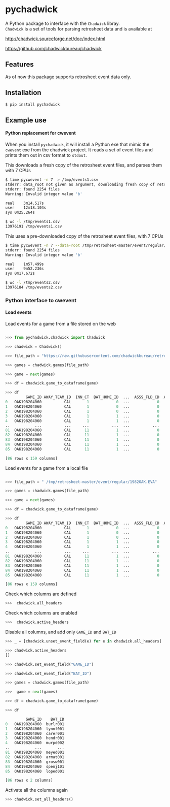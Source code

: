 # pychadwick

A Python package to interface with the `Chadwick` libray.  
`Chadwick` is a set of tools for parsing retrosheet data
and is available at 

http://chadwick.sourceforge.net/doc/index.html

https://github.com/chadwickbureau/chadwick

## Features

As of now this package supports retrosheet event data only.

## Installation

```bash
$ pip install pychadwick
```

## Example use

#### Python replacement for cwevent

When you install `pychadwick`, it will install a 
Python exe that mimic the `cwevent` exe from the 
chadwick project. It reads a set of event files and 
prints them out in csv format to `stdout`.


This downloads a fresh copy of the retrosheet event files,
and parses them with 7 CPUs

```bash
$ time pycwevent -n 7  > /tmp/events1.csv
stderr: data_root not given as argument, downloading fresh copy of retrosheet events...
stderr: found 2254 files
Warning: Invalid integer value 'b'

real	3m14.517s
user	12m18.104s
sys	0m25.264s

$ wc -l /tmp/events1.csv 
13976191 /tmp/events1.csv
```

This uses a pre-downloaded copy of the retrosheet event files,
with 7 CPUs

```bash
$ time pycwevent -n 7 --data-root /tmp/retrosheet-master/event/regular/ > /tmp/events2.csv
stderr: found 2254 files
Warning: Invalid integer value 'b'

real	1m57.499s
user	9m52.236s
sys	0m17.672s

$ wc -l /tmp/events2.csv 
13976184 /tmp/events2.csv
```

### Python interface to cwevent

#### Load events

Load events for a game from a file stored on the web

```python

>>> from pychadwick.chadwick import Chadwick                                                                                    

>>> chadwick = Chadwick()                                                                                                       

>>> file_path = "https://raw.githubusercontent.com/chadwickbureau/retrosheet/master/event/regular/1982OAK.EVA" 

>>> games = chadwick.games(file_path)                                                                                           

>>> game = next(games)                                                                                                          

>>> df = chadwick.game_to_dataframe(game)                                                                                       

>>> df                                                                                                                           
         GAME_ID AWAY_TEAM_ID  INN_CT  BAT_HOME_ID  ...  ASS9_FLD_CD  ASS10_FLD_CD  UNKNOWN_OUT_EXC_FL UNCERTAIN_PLAY_EXC_FL
0   OAK198204060          CAL       1            0  ...            0             0                   F                     F
1   OAK198204060          CAL       1            0  ...            0             0                   F                     F
2   OAK198204060          CAL       1            0  ...            0             0                   F                     F
3   OAK198204060          CAL       1            1  ...            0             0                   F                     F
4   OAK198204060          CAL       1            1  ...            0             0                   F                     F
..           ...          ...     ...          ...  ...          ...           ...                 ...                   ...
81  OAK198204060          CAL      11            1  ...            0             0                   F                     F
82  OAK198204060          CAL      11            1  ...            0             0                   F                     F
83  OAK198204060          CAL      11            1  ...            0             0                   F                     F
84  OAK198204060          CAL      11            1  ...            0             0                   F                     F
85  OAK198204060          CAL      11            1  ...            0             0                   F                     F

[86 rows x 159 columns]
```

Load events for a game from a local file

```python

>>> file_path = " /tmp/retrosheet-master/event/regular/1982OAK.EVA"

>>> games = chadwick.games(file_path)                                                                                           

>>> game = next(games)                                                                                                          

>>> df = chadwick.game_to_dataframe(game)                                                                                       

>>> df                                                                                                                           
         GAME_ID AWAY_TEAM_ID  INN_CT  BAT_HOME_ID  ...  ASS9_FLD_CD  ASS10_FLD_CD  UNKNOWN_OUT_EXC_FL UNCERTAIN_PLAY_EXC_FL
0   OAK198204060          CAL       1            0  ...            0             0                   F                     F
1   OAK198204060          CAL       1            0  ...            0             0                   F                     F
2   OAK198204060          CAL       1            0  ...            0             0                   F                     F
3   OAK198204060          CAL       1            1  ...            0             0                   F                     F
4   OAK198204060          CAL       1            1  ...            0             0                   F                     F
..           ...          ...     ...          ...  ...          ...           ...                 ...                   ...
81  OAK198204060          CAL      11            1  ...            0             0                   F                     F
82  OAK198204060          CAL      11            1  ...            0             0                   F                     F
83  OAK198204060          CAL      11            1  ...            0             0                   F                     F
84  OAK198204060          CAL      11            1  ...            0             0                   F                     F
85  OAK198204060          CAL      11            1  ...            0             0                   F                     F

[86 rows x 159 columns]
```

Check which columns are defined

```python
>>>  chadwick.all_headers
```

Check which columns are enabled

```python
>>>  chadwick.active_headers
```

Disable all columns, and add only `GAME_ID` and `BAT_ID`

```python
>>> _ = [chadwick.unset_event_field(e) for e in chadwick.all_headers]                                                          

>>> chadwick.active_headers                                                                                                    
[]

>>> chadwick.set_event_field("GAME_ID")                                                                                        

>>> chadwick.set_event_field("BAT_ID")                                                                                         

>>> games = chadwick.games(file_path)                                                                                          

>>>  game = next(games)                                                                                                         

>>> df = chadwick.game_to_dataframe(game)                                                                                      

>>> df

         GAME_ID    BAT_ID
0   OAK198204060  burlr001
1   OAK198204060  lynnf001
2   OAK198204060  carer001
3   OAK198204060  hendr001
4   OAK198204060  murpd002
..           ...       ...
81  OAK198204060  meyed001
82  OAK198204060  armat001
83  OAK198204060  grosw001
84  OAK198204060  spenj101
85  OAK198204060  loped001

[86 rows x 2 columns]
```

Activate all the columns again

```python
>>> chadwick.set_all_headers()
```
